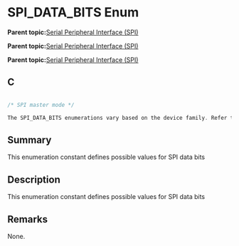 # SPI\_DATA\_BITS Enum

**Parent topic:**[Serial Peripheral Interface \(SPI\)](GUID-246C53F6-3912-4437-AEC8-C2262CEF3EF6.md)

**Parent topic:**[Serial Peripheral Interface \(SPI\)](GUID-CBD5BFEF-57AB-4CA0-92C0-00CB1A72D686.md)

**Parent topic:**[Serial Peripheral Interface \(SPI\)](GUID-84F93473-4002-4DDD-A28F-9BF9DB6B7C3E.md)

## C

```c

/* SPI master mode */

The SPI_DATA_BITS enumerations vary based on the device family. Refer the generated header file for the actual SPI_DATA_BITS enumerator constants.

```

## Summary

This enumeration constant defines possible values for SPI data bits

## Description

This enumeration constant defines possible values for SPI data bits

## Remarks

None.

